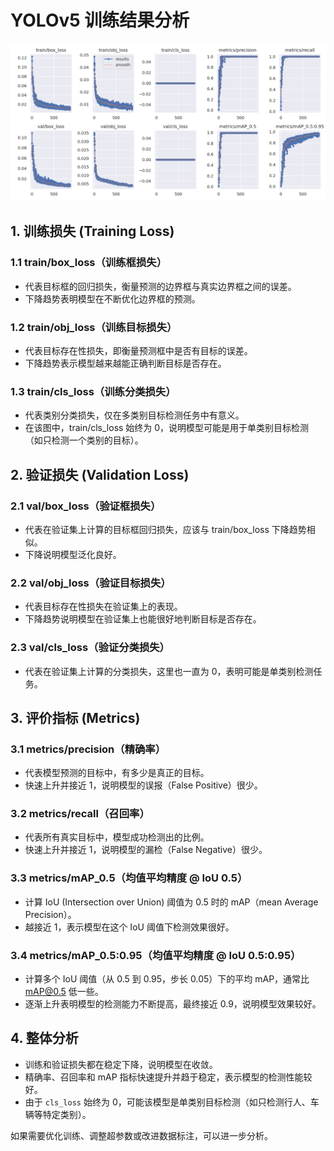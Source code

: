 # YOLOv5 训练结果分析

![YOLOv5 训练结果](https://raw.githubusercontent.com/ligbyte/YOLOTrain/main/results.png)



## 1. 训练损失 (Training Loss)

### 1.1 train/box_loss（训练框损失）  
- 代表目标框的回归损失，衡量预测的边界框与真实边界框之间的误差。  
- 下降趋势表明模型在不断优化边界框的预测。  

### 1.2 train/obj_loss（训练目标损失）  
- 代表目标存在性损失，即衡量预测框中是否有目标的误差。  
- 下降趋势表示模型越来越能正确判断目标是否存在。  

### 1.3 train/cls_loss（训练分类损失）  
- 代表类别分类损失，仅在多类别目标检测任务中有意义。  
- 在该图中，train/cls_loss 始终为 0，说明模型可能是用于单类别目标检测（如只检测一个类别的目标）。  

## 2. 验证损失 (Validation Loss)

### 2.1 val/box_loss（验证框损失）  
- 代表在验证集上计算的目标框回归损失，应该与 train/box_loss 下降趋势相似。  
- 下降说明模型泛化良好。  

### 2.2 val/obj_loss（验证目标损失）  
- 代表目标存在性损失在验证集上的表现。  
- 下降趋势说明模型在验证集上也能很好地判断目标是否存在。  

### 2.3 val/cls_loss（验证分类损失）  
- 代表在验证集上计算的分类损失，这里也一直为 0，表明可能是单类别检测任务。  

## 3. 评价指标 (Metrics)

### 3.1 metrics/precision（精确率）  
- 代表模型预测的目标中，有多少是真正的目标。  
- 快速上升并接近 1，说明模型的误报（False Positive）很少。  

### 3.2 metrics/recall（召回率）  
- 代表所有真实目标中，模型成功检测出的比例。  
- 快速上升并接近 1，说明模型的漏检（False Negative）很少。  

### 3.3 metrics/mAP_0.5（均值平均精度 @ IoU 0.5）  
- 计算 IoU (Intersection over Union) 阈值为 0.5 时的 mAP（mean Average Precision）。  
- 越接近 1，表示模型在这个 IoU 阈值下检测效果很好。  

### 3.4 metrics/mAP_0.5:0.95（均值平均精度 @ IoU 0.5:0.95）  
- 计算多个 IoU 阈值（从 0.5 到 0.95，步长 0.05）下的平均 mAP，通常比 mAP@0.5 低一些。  
- 逐渐上升表明模型的检测能力不断提高，最终接近 0.9，说明模型效果较好。  

## 4. 整体分析
- 训练和验证损失都在稳定下降，说明模型在收敛。
- 精确率、召回率和 mAP 指标快速提升并趋于稳定，表示模型的检测性能较好。
- 由于 `cls_loss` 始终为 0，可能该模型是单类别目标检测（如只检测行人、车辆等特定类别）。  

如果需要优化训练、调整超参数或改进数据标注，可以进一步分析。
